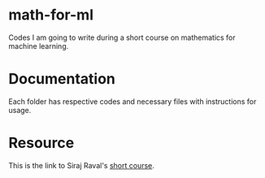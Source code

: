 # math-for-ml
Codes I am going to write during a short course on mathematics for machine learning. 

# Documentation

Each folder has respective codes and necessary files with instructions for usage.

# Resource 
This is the link to Siraj Raval's [short course](https://www.youtube.com/watch?v=xRJCOz3AfYY&index=1&list=PL2-dafEMk2A7mu0bSksCGMJEmeddU_H4D).

